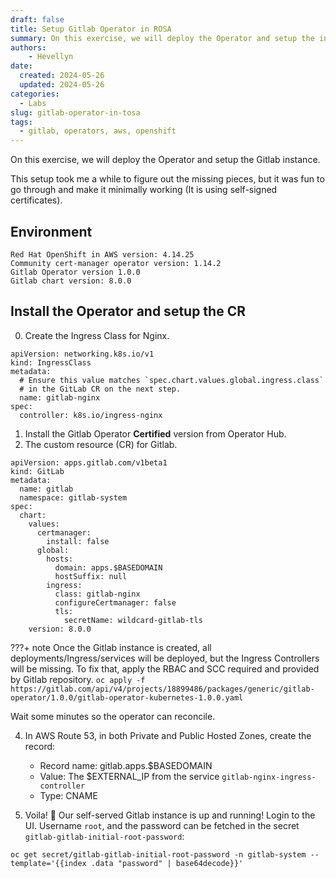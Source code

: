 ```yaml
---
draft: false
title: Setup Gitlab Operator in ROSA
summary: On this exercise, we will deploy the Operator and setup the instance.
authors:
    - Hevellyn
date:
  created: 2024-05-26
  updated: 2024-05-26
categories:
  - Labs
slug: gitlab-operator-in-tosa
tags:
  - gitlab, operators, aws, openshift
---
```

On this exercise, we will deploy the Operator and setup the Gitlab instance. 
<!-- more -->

This setup took me a while to figure out the missing pieces, but it was fun to go through and make it minimally working (It is using self-signed certificates).

## Environment
```
Red Hat OpenShift in AWS version: 4.14.25
Community cert-manager operator version: 1.14.2 
Gitlab Operator version 1.0.0
Gitlab chart version: 8.0.0
```

## Install the Operator and setup the CR

0. Create the Ingress Class for Nginx.
```
apiVersion: networking.k8s.io/v1
kind: IngressClass
metadata:
  # Ensure this value matches `spec.chart.values.global.ingress.class`
  # in the GitLab CR on the next step.
  name: gitlab-nginx
spec:
  controller: k8s.io/ingress-nginx
```
1. Install the Gitlab Operator **Certified** version from Operator Hub.
2. The custom resource (CR) for Gitlab.
```
apiVersion: apps.gitlab.com/v1beta1
kind: GitLab
metadata:
  name: gitlab
  namespace: gitlab-system
spec:
  chart:
    values:
      certmanager:
        install: false
      global:
        hosts:
          domain: apps.$BASEDOMAIN
          hostSuffix: null
        ingress:
          class: gitlab-nginx
          configureCertmanager: false
          tls:
            secretName: wildcard-gitlab-tls
    version: 8.0.0
```

???+ note
    Once the Gitlab instance is created, all deployments/Ingress/services will be deployed, but the Ingress Controllers will be missing.
    To fix that, apply the RBAC and SCC required and provided by Gitlab repository.
    `oc apply -f https://gitlab.com/api/v4/projects/18899486/packages/generic/gitlab-operator/1.0.0/gitlab-operator-kubernetes-1.0.0.yaml`

Wait some minutes so the operator can reconcile.

4. In AWS  Route 53, in both Private and Public Hosted Zones, create the record:
    - Record name: gitlab.apps.$BASEDOMAIN
    - Value: The $EXTERNAL_IP from the service `gitlab-nginx-ingress-controller`
    - Type: CNAME

5. Voila! 🚀 Our self-served Gitlab instance is up and running!
Login to the UI. Username `root`, and the password can be fetched in the secret `gitlab-gitlab-initial-root-password`:
```
oc get secret/gitlab-gitlab-initial-root-password -n gitlab-system --template='{{index .data "password" | base64decode}}'
```

